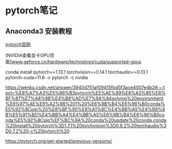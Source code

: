 # pytorch笔记

## Anaconda3 安装教程
[pytorch官网](https://pytorch.org/)

[NVIDIA查看显卡GPU页面]www.geforce.cn/hardware/technology/cuda/supported-gpus


conda install pytorch==1.13.1 torchvision==0.14.1 torchaudio==0.13.1 pytorch-cuda=11.6 -c pytorch -c nvidia




https://wenku.csdn.net/answer/3940d751af09415fbd5f3ace4007e4b2#:~:text=%E8%A7%A3%E5%86%B3pytorch%E5%AE%89%E8%A3%85%E8%BF%87%E7%A8%8B%E4%B8%AD%E7%9A%84solving%20environment%E9%97%AE%E9%A2%98%201%20%E6%9B%B4%E6%96%B0conda%E5%92%8Cpip%20%E8%BF%90%E8%A1%8C%E4%BB%A5%E4%B8%8B%E5%91%BD%E4%BB%A4%E4%BB%A5%E6%9B%B4%E6%96%B0conda%E5%92%8Cpip%EF%BC%9A%20conda%20update%20conda,conda%20install%20pytorch%3D1.7.1%20torchvision%3D0.8.2%20torchaudio%3D0.7.2%20-c%20pytorch%20


https://pytorch.org/get-started/previous-versions/